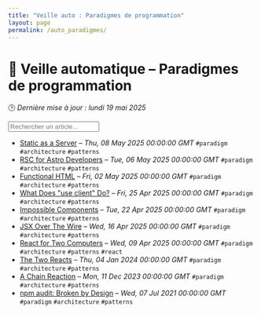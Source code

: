 ```yaml
---
title: "Veille auto : Paradigmes de programmation"
layout: page
permalink: /auto_paradigmes/
---
```


# 🧠 Veille automatique – Paradigmes de programmation

🕒 *Dernière mise à jour : lundi 19 mai 2025*

<div class="search-container">
  <input type="text" id="article-search" placeholder="Rechercher un article...">
  <div class="tag-filters" id="tag-filters">
    <!-- Les filtres par tag seront générés dynamiquement -->
  </div>
</div>

- <span data-article='{"title":"Static as a Server","link":"https://overreacted.io/static-as-a-server/","date":"Thu, 08 May 2025 00:00:00 GMT","tags":["paradigm","architecture","patterns"]}'>[Static as a Server](https://overreacted.io/static-as-a-server/) – *Thu, 08 May 2025 00:00:00 GMT* `#paradigm` `#architecture` `#patterns`</span>
- <span data-article='{"title":"RSC for Astro Developers","link":"https://overreacted.io/rsc-for-astro-developers/","date":"Tue, 06 May 2025 00:00:00 GMT","tags":["paradigm","architecture","patterns"]}'>[RSC for Astro Developers](https://overreacted.io/rsc-for-astro-developers/) – *Tue, 06 May 2025 00:00:00 GMT* `#paradigm` `#architecture` `#patterns`</span>
- <span data-article='{"title":"Functional HTML","link":"https://overreacted.io/functional-html/","date":"Fri, 02 May 2025 00:00:00 GMT","tags":["paradigm","architecture","patterns"]}'>[Functional HTML](https://overreacted.io/functional-html/) – *Fri, 02 May 2025 00:00:00 GMT* `#paradigm` `#architecture` `#patterns`</span>
- <span data-article='{"title":"What Does \"use client\" Do?","link":"https://overreacted.io/what-does-use-client-do/","date":"Fri, 25 Apr 2025 00:00:00 GMT","tags":["paradigm","architecture","patterns"]}'>[What Does "use client" Do?](https://overreacted.io/what-does-use-client-do/) – *Fri, 25 Apr 2025 00:00:00 GMT* `#paradigm` `#architecture` `#patterns`</span>
- <span data-article='{"title":"Impossible Components","link":"https://overreacted.io/impossible-components/","date":"Tue, 22 Apr 2025 00:00:00 GMT","tags":["paradigm","architecture","patterns"]}'>[Impossible Components](https://overreacted.io/impossible-components/) – *Tue, 22 Apr 2025 00:00:00 GMT* `#paradigm` `#architecture` `#patterns`</span>
- <span data-article='{"title":"JSX Over The Wire","link":"https://overreacted.io/jsx-over-the-wire/","date":"Wed, 16 Apr 2025 00:00:00 GMT","tags":["paradigm","architecture","patterns"]}'>[JSX Over The Wire](https://overreacted.io/jsx-over-the-wire/) – *Wed, 16 Apr 2025 00:00:00 GMT* `#paradigm` `#architecture` `#patterns`</span>
- <span data-article='{"title":"React for Two Computers","link":"https://overreacted.io/react-for-two-computers/","date":"Wed, 09 Apr 2025 00:00:00 GMT","tags":["paradigm","architecture","patterns","react"]}'>[React for Two Computers](https://overreacted.io/react-for-two-computers/) – *Wed, 09 Apr 2025 00:00:00 GMT* `#paradigm` `#architecture` `#patterns` `#react`</span>
- <span data-article='{"title":"The Two Reacts","link":"https://overreacted.io/the-two-reacts/","date":"Thu, 04 Jan 2024 00:00:00 GMT","tags":["paradigm","architecture","patterns"]}'>[The Two Reacts](https://overreacted.io/the-two-reacts/) – *Thu, 04 Jan 2024 00:00:00 GMT* `#paradigm` `#architecture` `#patterns`</span>
- <span data-article='{"title":"A Chain Reaction","link":"https://overreacted.io/a-chain-reaction/","date":"Mon, 11 Dec 2023 00:00:00 GMT","tags":["paradigm","architecture","patterns"]}'>[A Chain Reaction](https://overreacted.io/a-chain-reaction/) – *Mon, 11 Dec 2023 00:00:00 GMT* `#paradigm` `#architecture` `#patterns`</span>
- <span data-article='{"title":"npm audit: Broken by Design","link":"https://overreacted.io/npm-audit-broken-by-design/","date":"Wed, 07 Jul 2021 00:00:00 GMT","tags":["paradigm","architecture","patterns"]}'>[npm audit: Broken by Design](https://overreacted.io/npm-audit-broken-by-design/) – *Wed, 07 Jul 2021 00:00:00 GMT* `#paradigm` `#architecture` `#patterns`</span>


<script>
document.addEventListener('DOMContentLoaded', function() {
  function filterArticles() {
    const input = document.getElementById('article-search');
    const filter = input.value.toLowerCase();
    const items = document.getElementsByTagName('li');
    
    for (let i = 0; i < items.length; i++) {
      const item = items[i];
      const text = item.textContent.toLowerCase();
      if (text.indexOf(filter) > -1) {
        item.style.display = "";
      } else {
        item.style.display = "none";
      }
    }
  }

  // Extraction de tous les tags présents dans les articles
  const tagElements = document.querySelectorAll('code');
  const tags = new Set();
  
  tagElements.forEach(el => {
    if (el.textContent.startsWith('#')) {
      tags.add(el.textContent.substring(1));
    }
  });
  
  // Génération des filtres par tag
  const tagFiltersContainer = document.getElementById('tag-filters');
  if (tagFiltersContainer) {
    tags.forEach(tag => {
      const tagBtn = document.createElement('button');
      tagBtn.className = 'tag-filter-btn';
      tagBtn.textContent = '#' + tag;
      tagBtn.onclick = function() {
        document.getElementById('article-search').value = tag;
        filterArticles();
      };
      tagFiltersContainer.appendChild(tagBtn);
    });
  }
  
  // Attacher l'événement de filtrage au champ de recherche
  const searchInput = document.getElementById('article-search');
  if (searchInput) {
    searchInput.addEventListener('input', filterArticles);
  }
});
</script>